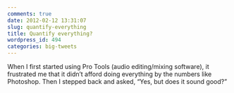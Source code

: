 ```yaml
---
comments: true
date: 2012-02-12 13:31:07
slug: quantify-everything
title: Quantify everything?
wordpress_id: 494
categories: big-tweets
---
```


When I first started using Pro Tools (audio editing/mixing software), it frustrated me that it didn’t afford doing everything by the numbers like Photoshop. Then I stepped back and asked, “Yes, but does it sound good?”
